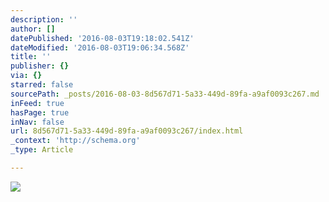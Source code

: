 ```yaml
---
description: ''
author: []
datePublished: '2016-08-03T19:18:02.541Z'
dateModified: '2016-08-03T19:06:34.568Z'
title: ''
publisher: {}
via: {}
starred: false
sourcePath: _posts/2016-08-03-8d567d71-5a33-449d-89fa-a9af0093c267.md
inFeed: true
hasPage: true
inNav: false
url: 8d567d71-5a33-449d-89fa-a9af0093c267/index.html
_context: 'http://schema.org'
_type: Article

---
```

![](https://the-grid-user-content.s3-us-west-2.amazonaws.com/b75583c4-fabc-4f97-822e-bd6f09394670.jpg)